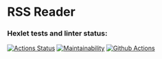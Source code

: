 # RSS Reader

### Hexlet tests and linter status:
[![Actions Status](https://github.com/bril95/frontend-project-11/actions/workflows/hexlet-check.yml/badge.svg)](https://github.com/bril95/frontend-project-11/actions)
[![Maintainability](https://api.codeclimate.com/v1/badges/3fa2e5d387d5167bae8c/maintainability)](https://codeclimate.com/github/bril95/frontend-project-11/maintainability)
[![Github Actions](https://github.com/bril95/frontend-project-11/actions/workflows/steps.yml/badge.svg)]()